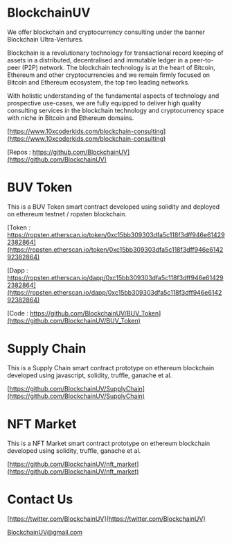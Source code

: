 # BlockchainUV

We offer blockchain and cryptocurrency consulting under the banner Blockchain Ultra-Ventures.

Blockchain is a revolutionary technology for transactional record keeping of assets in a distributed, decentralised and immutable ledger in a peer-to-peer (P2P) network. The blockchain technology is at the heart of Bitcoin, Ethereum and other cryptocurrencies and we remain firmly focused on Bitcoin and Ethereum ecosystem, the top two leading networks.

With holistic understanding of the fundamental aspects of technology and prospective use-cases, we are fully equipped to deliver high quality consulting services in the blockchain technology and cryptocurrency space with niche in Bitcoin and Ethereum domains.

[https://www.10xcoderkids.com/blockchain-consulting](https://www.10xcoderkids.com/blockchain-consulting)

[Repos : https://github.com/BlockchainUV](https://github.com/BlockchainUV)

# BUV Token

This is a BUV Token smart contract developed using solidity and deployed on ethereum testnet / ropsten blockchain.

[Token : https://ropsten.etherscan.io/token/0xc15bb309303dfa5c118f3dff946e614292382864](https://ropsten.etherscan.io/token/0xc15bb309303dfa5c118f3dff946e614292382864)

[Dapp : https://ropsten.etherscan.io/dapp/0xc15bb309303dfa5c118f3dff946e614292382864](https://ropsten.etherscan.io/dapp/0xc15bb309303dfa5c118f3dff946e614292382864)

[Code : https://github.com/BlockchainUV/BUV_Token](https://github.com/BlockchainUV/BUV_Token)

# Supply Chain

This is a Supply Chain smart contract prototype on ethereum blockchain developed using javascript, solidity, truffle, ganache et al.

[https://github.com/BlockchainUV/SupplyChain](https://github.com/BlockchainUV/SupplyChain)

# NFT Market

This is a NFT Market smart contract prototype on ethereum blockchain developed using solidity, truffle, ganache et al.

[https://github.com/BlockchainUV/nft_market](https://github.com/BlockchainUV/nft_market)

# Contact Us

[https://twitter.com/BlockchainUV](https://twitter.com/BlockchainUV)

[BlockchainUV@gmail.com](mailto:BlockchainUV@gmail.com)
